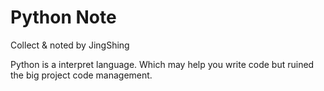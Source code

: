 # Python Note
Collect & noted by JingShing

Python is a interpret language. Which may help you write code but ruined the big project code management.
